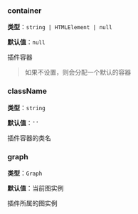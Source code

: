 ### container

**类型**：`string | HTMLElement | null`

**默认值**：`null`

插件容器

> 如果不设置，则会分配一个默认的容器

### className

**类型**：`string`

**默认值**：`''`

插件容器的类名

### graph

**类型**：`Graph`

**默认值**：当前图实例

插件所属的图实例
